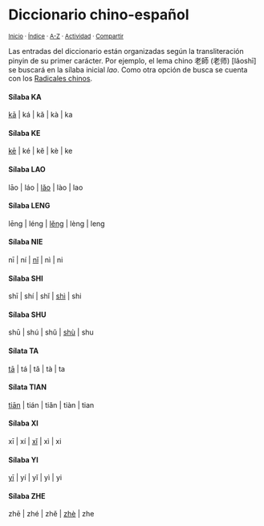 # Diccionario chino-español
<sup>[Inicio](../index.md) · [Índice](../indices/diccionarios.md) · [A-Z](../indices/alfabetico.md) · [Actividad](../indices/actividad.md) · [Compartir](https://x.com/intent/tweet?text=Diccionario%20chino-espa%C3%B1ol%2C%20con%20entradas%20organizadas%20seg%C3%BAn%20la%20transliteraci%C3%B3n%20pinyin%20de%20su%20primer%20car%C3%A1cter.%0A%E2%86%92%20https%3A%2F%2Fjucardus.github.io%2Findices%2Fchino-espanol.html%0A%0A%23dccnrs_jucardus%0A%40jucardus)</sup>

Las entradas del diccionario están organizadas según la transliteración pinyin de su primer carácter. Por ejemplo, el lema chino 老師 (老师) [lǎoshī] se buscará en la sílaba inicial _lao_. Como otra opción de busca se cuenta con los [Radicales chinos](../indices/radicales-chinos.md).

#### Sílaba KA

[kā](../indices/chino-espanol-ka1.md) | ká | kǎ | kà | ka

#### Sílaba KE

[kē](../indices/chino-espanol-ke1.md) | ké | kě | kè | ke

#### Sílaba LAO

lāo | láo | [lǎo](../indices/chino-espanol-lao3.md) | lào | lao


#### Sílaba LENG

lēng | léng | [lěng](../indices/chino-espanol-leng3.md) | lèng | leng

#### Sílaba NIE

nī | ní | [nǐ](../indices/chino-espanol-ni3.md) | nì | ni

#### Sílaba SHI

shī | shí | shǐ | [shì](../indices/chino-espanol-shi4.md) | shi

#### Sílaba SHU

shū | shú | shǔ | [shù](../indices/chino-espanol-shu4.md) | shu

#### Sílata TA

[tā](../indices/chino-espanol-ta1.md) | tá | tǎ | tà | ta

#### Sílata TIAN

[tiān](../indices/chino-espanol-tian1.md) | tián | tiǎn | tiàn | tian

#### Sílaba XI

xī | xí | [xǐ](../indices/chino-espanol-xi3.md) | xì | xi

#### Sílaba YI

[yī](../indices/chino-espanol-yi1.md) | yí | yǐ | yì | yi

#### Sílaba ZHE

zhē | zhé | zhě | [zhè](../indices/chino-espanol-zhe4.md) | zhe
